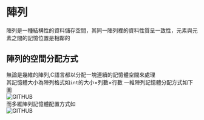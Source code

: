 # 陣列  
陣列是一種結構性的資料儲存空間，其同一陣列裡的資料性質呈一致性，元素與元素之間的記憶位置是相鄰的  
## 陣列的空間分配方式  
無論是幾維的陣列,C語言都以分配一塊連續的記憶體空間來處理  
其記憶體大小為陣列格式如`int`的大小×列數×行數 
一維陣列記憶體分配方式如下圖   
![GITHUB]( https://openhome.cc/Gossip/CGossip/images/twoDimensionArray-1.jpg "來源:https://openhome.cc/Gossip/CGossip/")  
而多維陣列記憶體配置方式如  
![GITHUB]( https://openhome.cc/Gossip/CGossip/images/twoDimensionArray-2.jpg "來源:https://openhome.cc/Gossip/CGossip/")  
